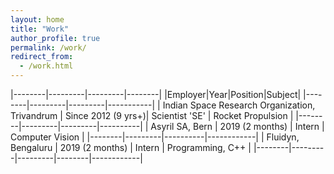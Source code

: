 ```yaml
---
layout: home
title: "Work"
author_profile: true
permalink: /work/
redirect_from:
  - /work.html
---
```


|--------|---------|---------|--------|
|Employer|Year|Position|Subject|
|--------|---------|---------|-----------|
| Indian Space Research Organization, Trivandrum | Since 2012 (9 yrs+)| Scientist 'SE' | Rocket Propulsion |
|--------|---------|---------|----------|
| Asyril SA, Bern | 2019 (2 months) | Intern | Computer Vision |
|--------|---------|----------|------------|
| Fluidyn, Bengaluru | 2019 (2 months) | Intern | Programming, C++ |
|--------|---------|---------|--------|------------|
